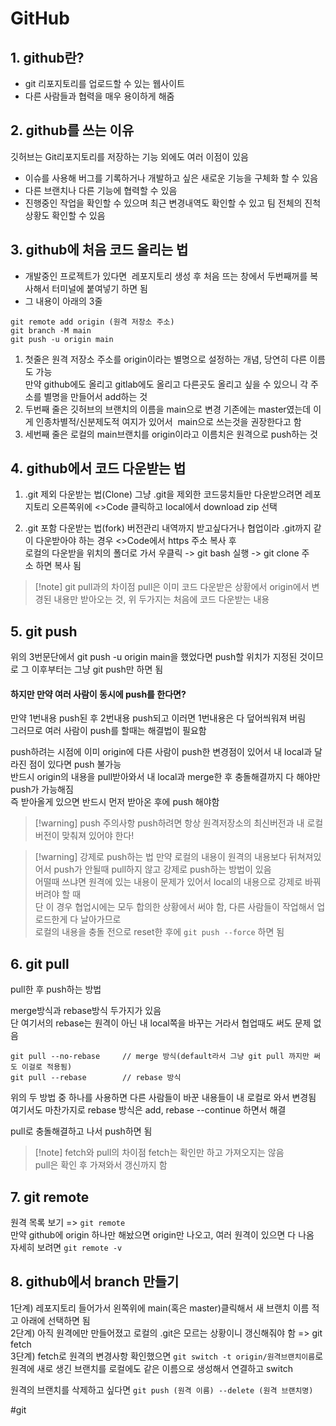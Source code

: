 # GitHub

## 1. github란?

- git 리포지토리를 업로드할 수 있는 웹사이트
- 다른 사람들과 협력을 매우 용이하게 해줌

## 2. github를 쓰는 이유

깃허브는 Git리포지토리를 저장하는 기능 외에도 여러 이점이 있음  
- 이슈를 사용해 버그를 기록하거나 개발하고 싶은 새로운 기능을 구체화 할 수 있음
- 다른 브랜치나 다른 기능에 협력할 수 있음
- 진행중인 작업을 확인할 수 있으며 최근 변경내역도 확인할 수 있고 팀 전체의 진척상황도 확인할 수 있음

## 3. github에 처음 코드 올리는 법

- 개발중인 프로젝트가 있다면  레포지토리 생성 후 처음 뜨는 창에서 두번째꺼를 복사해서 터미널에 붙여넣기 하면 됨
- 그 내용이 아래의 3줄
```
git remote add origin (원격 저장소 주소)
git branch -M main
git push -u origin main
```
1) 첫줄은 원격 저장소 주소를 origin이라는 별명으로 설정하는 개념, 당연히 다른 이름도 가능  
	만약 github에도 올리고 gitlab에도 올리고 다른곳도 올리고 싶을 수 있으니 각 주소를 별명을 만들어서 add하는 것
2) 두번째 줄은 깃허브의 브랜치의 이름을 main으로 변경
	기존에는 master였는데 이게 인종차별적/신분제도적 여지가 있어서  main으로 쓰는것을 권장한다고 함
3) 세번째 줄은 로컬의 main브랜치를 origin이라고 이름치은 원격으로 push하는 것

## 4. github에서 코드 다운받는 법

1) .git 제외 다운받는 법(Clone)
	그냥 .git을 제외한 코드뭉치들만 다운받으려면 레포지토리 오른쪽위에 <>Code 클릭하고 local에서 download zip 선택  

2) .git 포함 다운받는 법(fork)
	버전관리 내역까지 받고싶다거나 협업이라 .git까지 같이 다운받아야 하는 경우 <>Code에서 https 주소 복사 후  
	로컬의 다운받을 위치의 폴더로 가서 우클릭 -> git bash 실행 -> git clone 주소 하면 복사 됨  

> [!note] git pull과의 차이점
> pull은 이미 코드 다운받은 상황에서 origin에서 변경된 내용만 받아오는 것, 위 두가지는 처음에 코드 다운받는 내용

## 5. git push  

위의 3번문단에서 git push -u origin main을 했었다면 push할 위치가 지정된 것이므로 그 이후부터는 그냥 git push만 하면 됨  

#### 하지만 만약 여러 사람이 동시에 push를 한다면?
만약 1번내용 push된 후 2번내용 push되고 이러면 1번내용은 다 덮어씌워져 버림  
그러므로 여러 사람이 push를 할때는 해결법이 필요함  

push하려는 시점에 이미 origin에 다른 사람이 push한 변경점이 있어서 내 local과 달라진 점이 있다면 push 불가능  
반드시 origin의 내용을 pull받아와서 내 local과 merge한 후 충돌해결까지 다 해야만 push가 가능해짐  
즉 받아올게 있으면 반드시 먼저 받아온 후에 push 해야함  

>[!warning] push 주의사항
> push하려면 항상 원격저장소의 최신버전과 내 로컬 버전이 맞춰져 있어야 한다!

>[!warning] 강제로 push하는 법
> 만약 로컬의 내용이 원격의 내용보다 뒤쳐져있어서 push가 안될때 pull하지 않고 강제로 push하는 방법이 있음  
> 어떨때 쓰냐면 원격에 있는 내용이 문제가 있어서 local의 내용으로 강제로 바꿔버려야 할 때  
> 단 이 경우 협업시에는 모두 합의한 상황에서 써야 함, 다른 사람들이 작업해서 업로드한게 다 날아가므로  
> 로컬의 내용을 충돌 전으로 reset한 후에 `git push --force` 하면 됨

## 6. git pull

pull한 후 push하는 방법  

merge방식과 rebase방식 두가지가 있음  
	단 여기서의 rebase는 원격이 아닌 내 local쪽을 바꾸는 거라서 협업때도 써도 문제 없음  
```
git pull --no-rebase     // merge 방식(default라서 그냥 git pull 까지만 써도 이걸로 적용됨) 
git pull --rebase        // rebase 방식
```
위의 두 방법 중 하나를 사용하면 다른 사람들이 바꾼 내용들이 내 로컬로 와서 변경됨  
여기서도 마찬가지로 rebase 방식은 add, rebase --continue 하면서 해결  

pull로 충돌해결하고 나서 push하면 됨  

>[!note] fetch와 pull의 차이점
> fetch는 확인만 하고 가져오지는 않음  
> pull은 확인 후 가져와서 갱신까지 함  

## 7. git remote

원격 목록 보기 => `git remote`  
만약 github에 origin 하나만 해놨으면 origin만 나오고, 여러 원격이 있으면 다 나옴  
자세히 보려면 `git remote -v`  

## 8. github에서 branch 만들기

1단계) 레포지토리 들어가서 왼쪽위에 main(혹은 master)클릭해서 새 브랜치 이름 적고 아래에 선택하면 됨  
2단계) 아직 원격에만 만들어졌고 로컬의 .git은 모르는 상황이니 갱신해줘야 함 => git fetch  
3단계) fetch로 원격의 변경사항 확인했으면 `git switch -t origin/원격브랜치이름`로  
	원격에 새로 생긴 브랜치를 로컬에도 같은 이름으로 생성해서 연결하고 switch  

원격의 브랜치를 삭제하고 싶다면 `git push (원격 이름) --delete (원격 브랜치명)`



#git
